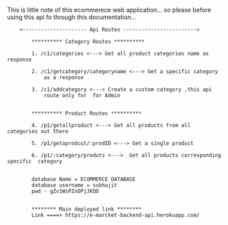 This is little note of this ecommerece web application...
so please before using this api fo through this documentation...

        <--------------------- Api Routes ------------------------>

            ********** Category Routes **********

            1. /c1/categories <---> Get all product categories name as response

            2. /c1/getcategory/categoryname <---> Get a specific category 
                as a response 

            3. /c1/addcategory <---> Create a custom category ,this api 
                route only for  for Admin
            

            ********** Product Routes **********

            4. /p1/getallproduct <---> Get all products from all categories out there
            
            5. /p1/getaprodcut/:prodID <---> Get a single product 

            6. /p1/:category/produts <--->  Get all products corresponding specific  category
            
            
            database Name = ECOMMERCE DATABASE
            database username = subhajit
            pwd - gZv1WsPZnDPjJKQO 


            ******** Main deployed link ********
            Link ====> https://e-marcket-backend-api.herokuapp.com/